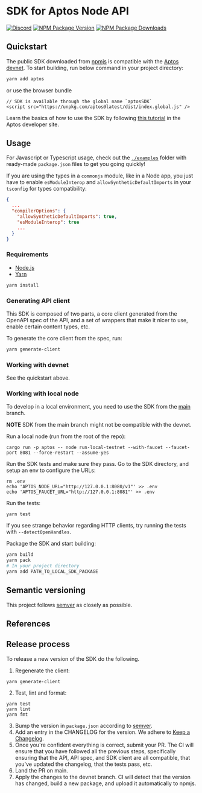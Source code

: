 # SDK for Aptos Node API

[![Discord][discord-image]][discord-url]
[![NPM Package Version][npm-image-version]][npm-url]
[![NPM Package Downloads][npm-image-downloads]][npm-url]

## Quickstart

The public SDK downloaded from [npmjs](https://www.npmjs.com/package/aptos) is compatible with the [Aptos devnet](https://fullnode.devnet.aptoslabs.com). To start building, run below command in your project directory:

```bash
yarn add aptos
```

or use the browser bundle

```
// SDK is available through the global name `aptosSDK`
<script src="https://unpkg.com/aptos@latest/dist/index.global.js" />
```

Learn the basics of how to use the SDK by following [this tutorial](https://aptos.dev/tutorials/your-first-transaction-sdk) in the Aptos developer site.

## Usage

For Javascript or Typescript usage, check out the [`./examples`][examples] folder with ready-made `package.json` files to get you going quickly!

If you are using the types in a `commonjs` module, like in a Node app, you just have to enable `esModuleInterop`
and `allowSyntheticDefaultImports` in your `tsconfig` for types compatibility:

```json
{
  ...
  "compilerOptions": {
    "allowSyntheticDefaultImports": true,
    "esModuleInterop": true
    ...
  }
}
```

### Requirements

- [Node.js](https://nodejs.org)
- [Yarn](https://yarnpkg.com/)

```bash
yarn install
```

### Generating API client

This SDK is composed of two parts, a core client generated from the OpenAPI spec of the API, and a set of wrappers that make it nicer to use, enable certain content types, etc.

To generate the core client from the spec, run:

```bash
yarn generate-client
```

### Working with devnet

See the quickstart above.

### Working with local node

To develop in a local environment, you need to use the SDK from the [main](https://github.com/aptos-labs/aptos-core/tree/main/ecosystem/typescript/sdk) branch.

**NOTE**
SDK from the main branch might not be compatible with the devnet.

Run a local node (run from the root of the repo):

```
cargo run -p aptos -- node run-local-testnet --with-faucet --faucet-port 8081 --force-restart --assume-yes
```

Run the SDK tests and make sure they pass. Go to the SDK directory, and setup an env to configure the URLs:

```
rm .env
echo 'APTOS_NODE_URL="http://127.0.0.1:8080/v1"' >> .env
echo 'APTOS_FAUCET_URL="http://127.0.0.1:8081"' >> .env
```

Run the tests:

```
yarn test
```

If you see strange behavior regarding HTTP clients, try running the tests with `--detectOpenHandles`.

Package the SDK and start building:

```bash
yarn build
yarn pack
# In your project directory
yarn add PATH_TO_LOCAL_SDK_PACKAGE
```

## Semantic versioning

This project follows [semver](https://semver.org/) as closely as possible.

## References

[examples]: https://github.com/aptos-labs/aptos-core/blob/main/ecosystem/typescript/sdk/examples/
[repo]: https://github.com/aptos-labs/aptos-core
[npm-image-version]: https://img.shields.io/npm/v/aptos.svg
[npm-image-downloads]: https://img.shields.io/npm/dm/aptos.svg
[npm-url]: https://npmjs.org/package/aptos
[discord-image]: https://img.shields.io/discord/945856774056083548?label=Discord&logo=discord&style=flat~~~~
[discord-url]: https://discord.gg/aptoslabs
[api-doc]: https://aptos-labs.github.io/ts-sdk-doc/

## Release process

To release a new version of the SDK do the following.

1. Regenerate the client:

```
yarn generate-client
```

2. Test, lint and format:

```
yarn test
yarn lint
yarn fmt
```

3. Bump the version in `package.json` according to [semver](https://semver.org/).
4. Add an entry in the CHANGELOG for the version. We adhere to [Keep a Changelog](https://keepachangelog.com/en/1.0.0/).
5. Once you're confident everything is correct, submit your PR. The CI will ensure that you have followed all the previous steps, specifically ensuring that the API, API spec, and SDK client are all compatible, that you've updated the changelog, that the tests pass, etc.
6. Land the PR on main.
7. Apply the changes to the devnet branch. CI will detect that the version has changed, build a new package, and upload it automatically to npmjs.
